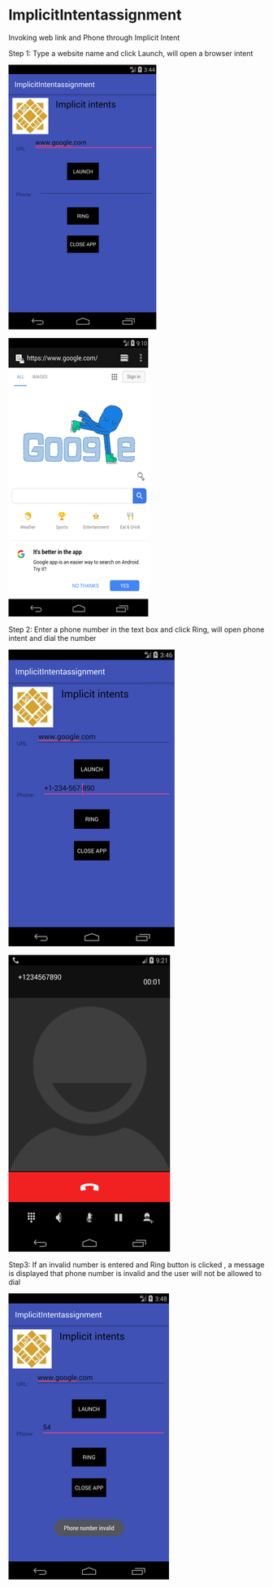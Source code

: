 # ImplicitIntentassignment

Invoking web link and Phone through Implicit Intent

Step 1: Type a website name and click Launch, will open a browser intent


![image](https://github.com/YaminiMuralidharen/ImplicitIntentassignment/blob/master/Picture3.png)

![image](https://github.com/YaminiMuralidharen/ImplicitIntentassignment/blob/master/Picture4.png)


Step 2: Enter a phone number in the text box and click Ring, will open phone intent and dial the number
 
![image](https://github.com/YaminiMuralidharen/ImplicitIntentassignment/blob/master/Picture5.png)

![image](https://github.com/YaminiMuralidharen/ImplicitIntentassignment/blob/master/Picture1.png)



Step3: If an invalid number is entered and Ring button is clicked , a message is displayed that phone number is invalid and the user will not be allowed to dial


 ![image](https://github.com/YaminiMuralidharen/ImplicitIntentassignment/blob/master/Picture2.png)







